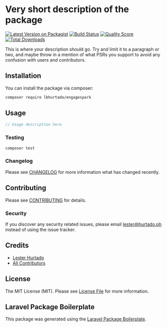 # Very short description of the package

[![Latest Version on Packagist](https://img.shields.io/packagist/v/lbhurtado/engagespark.svg?style=flat-square)](https://packagist.org/packages/lbhurtado/engagespark)
[![Build Status](https://img.shields.io/travis/lbhurtado/engagespark/master.svg?style=flat-square)](https://travis-ci.org/lbhurtado/engagespark)
[![Quality Score](https://img.shields.io/scrutinizer/g/lbhurtado/engagespark.svg?style=flat-square)](https://scrutinizer-ci.com/g/lbhurtado/engagespark)
[![Total Downloads](https://img.shields.io/packagist/dt/lbhurtado/engagespark.svg?style=flat-square)](https://packagist.org/packages/lbhurtado/engagespark)

This is where your description should go. Try and limit it to a paragraph or two, and maybe throw in a mention of what PSRs you support to avoid any confusion with users and contributors.

## Installation

You can install the package via composer:

```bash
composer require lbhurtado/engagespark
```

## Usage

``` php
// Usage description here
```

### Testing

``` bash
composer test
```

### Changelog

Please see [CHANGELOG](CHANGELOG.md) for more information what has changed recently.

## Contributing

Please see [CONTRIBUTING](CONTRIBUTING.md) for details.

### Security

If you discover any security related issues, please email lester@hurtado.ph instead of using the issue tracker.

## Credits

- [Lester Hurtado](https://github.com/lbhurtado)
- [All Contributors](../../contributors)

## License

The MIT License (MIT). Please see [License File](LICENSE.md) for more information.

## Laravel Package Boilerplate

This package was generated using the [Laravel Package Boilerplate](https://laravelpackageboilerplate.com).